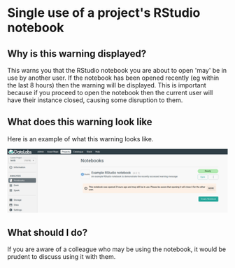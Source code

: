 # Single use of a project's RStudio notebook #

## Why is this warning displayed? ##

This warns you that the RStudio notebook you are about to open 'may' be in use by another
user.  If the notebook has been opened recently (eg within the last 8 hours) then the
warning will be displayed.  This is important because if you proceed to open the notebook
then the current user will have their instance closed, causing some disruption to them.

## What does this warning look like ##

Here is an example of what this warning looks like.

![rstudio recently opened warning](../../img/rstudio-recently-opened-warning.png "rstudio recently opened warning")

## What should I do? ##

If you are aware of a colleague who may be using the notebook, it would be prudent to
discuss using it with them.
